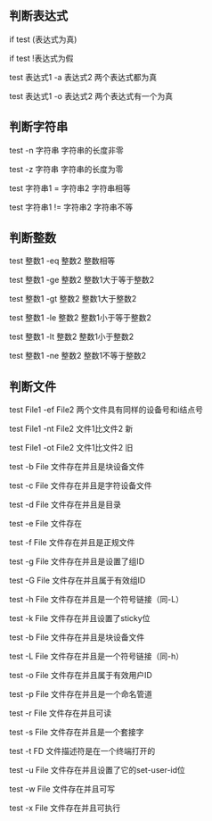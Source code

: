 ## 判断表达式

if test (表达式为真)

if test !表达式为假

test 表达式1 -a 表达式2         两个表达式都为真

test 表达式1 -o 表达式2         两个表达式有一个为真

## 判断字符串

test -n 字符串                  字符串的长度非零

test -z 字符串                  字符串的长度为零

test 字符串1 = 字符串2          字符串相等

test 字符串1 != 字符串2        字符串不等

## 判断整数

test 整数1 -eq 整数2            整数相等

test 整数1 -ge 整数2            整数1大于等于整数2

test 整数1 -gt 整数2             整数1大于整数2

test 整数1 -le 整数2             整数1小于等于整数2

test 整数1 -lt 整数2             整数1小于整数2

test 整数1 -ne 整数2            整数1不等于整数2

## 判断文件

test File1 -ef File2              两个文件具有同样的设备号和i结点号

test File1 -nt File2              文件1比文件2 新

test File1 -ot File2              文件1比文件2 旧

test -b File                      文件存在并且是块设备文件

test -c File                      文件存在并且是字符设备文件

test -d File                      文件存在并且是目录

test -e File                      文件存在

test -f File                      文件存在并且是正规文件

test -g File                      文件存在并且是设置了组ID

test -G File                      文件存在并且属于有效组ID

test -h File                      文件存在并且是一个符号链接（同-L）

test -k File                      文件存在并且设置了sticky位

test -b File                      文件存在并且是块设备文件

test -L File                      文件存在并且是一个符号链接（同-h）

test -o File                      文件存在并且属于有效用户ID

test -p File                      文件存在并且是一个命名管道

test -r File                      文件存在并且可读

test -s File                      文件存在并且是一个套接字

test -t FD                       文件描述符是在一个终端打开的

test -u File                      文件存在并且设置了它的set-user-id位

test -w File                     文件存在并且可写

test -x File                      文件存在并且可执行
